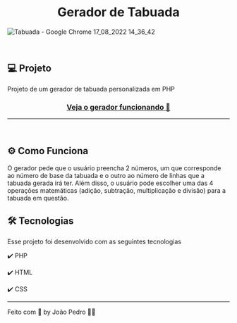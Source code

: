 <h1 align="center">
  Gerador de Tabuada
</h1>

![Tabuada - Google Chrome 17_08_2022 14_36_42](https://user-images.githubusercontent.com/93893533/185205883-6c8d377f-305c-428f-9117-3c4c2c9f1e5b.png)


<br />

## 💻 Projeto

Projeto de um gerador de tabuada personalizada em PHP

 <h3 align="center"><a target="_blank" href="https://gerador-tabuada.herokuapp.com/">Veja o gerador funcionando 👀</a></h3>

<hr>
<br>


## ⚙️ Como Funciona
O gerador pede que o usuário preencha 2 números, um que corresponde ao número de base da tabuada e o outro ao número de linhas que a tabuada gerada irá ter. Além disso, o usuário pode escolher uma das 4 operações matemáticas (adição, subtração, multiplicação e divisão) para a tabuada em questão.
<br>

## 🛠️ Tecnologias
Esse projeto foi desenvolvido com as seguintes tecnologias

✔️ PHP

✔️ HTML

✔️ CSS

---

Feito com 💜 by João Pedro 👋🏻